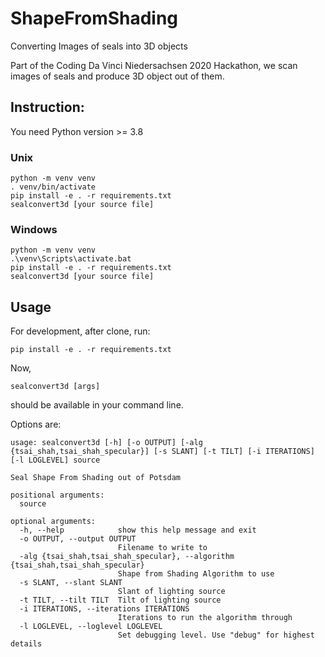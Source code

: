 # ShapeFromShading
Converting Images of seals into 3D objects

Part of the Coding Da Vinci Niedersachsen 2020 Hackathon, we scan images of seals and produce 3D object out of them.

## Instruction:
You need Python version >= 3.8

### Unix
```
python -m venv venv
. venv/bin/activate
pip install -e . -r requirements.txt
sealconvert3d [your source file]
```

### Windows
```
python -m venv venv
.\venv\Scripts\activate.bat
pip install -e . -r requirements.txt
sealconvert3d [your source file]
```

## Usage

For development, after clone, run:
```
pip install -e . -r requirements.txt
```

Now,
```
sealconvert3d [args]
```
should be available in your command line.

Options are:
```
usage: sealconvert3d [-h] [-o OUTPUT] [-alg {tsai_shah,tsai_shah_specular}] [-s SLANT] [-t TILT] [-i ITERATIONS] [-l LOGLEVEL] source

Seal Shape From Shading out of Potsdam

positional arguments:
  source

optional arguments:
  -h, --help            show this help message and exit
  -o OUTPUT, --output OUTPUT
                        Filename to write to
  -alg {tsai_shah,tsai_shah_specular}, --algorithm {tsai_shah,tsai_shah_specular}
                        Shape from Shading Algorithm to use
  -s SLANT, --slant SLANT
                        Slant of lighting source
  -t TILT, --tilt TILT  Tilt of lighting source
  -i ITERATIONS, --iterations ITERATIONS
                        Iterations to run the algorithm through
  -l LOGLEVEL, --loglevel LOGLEVEL
                        Set debugging level. Use "debug" for highest details
```
